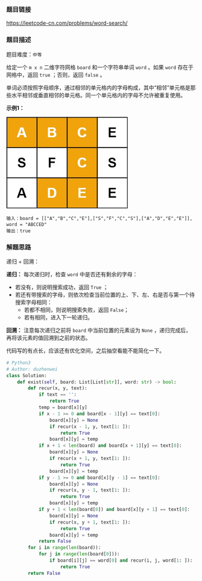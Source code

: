 ### 题目链接
https://leetcode-cn.com/problems/word-search/

### 题目描述
题目难度：```中等```

给定一个 ```m x n``` 二维字符网格 ```board``` 和一个字符串单词 ```word``` 。如果 ```word``` 存在于网格中，返回 ```true``` ；否则，返回 ```false``` 。

单词必须按照字母顺序，通过相邻的单元格内的字母构成，其中“相邻”单元格是那些水平相邻或垂直相邻的单元格。同一个单元格内的字母不允许被重复使用。

**示例1：**

![示例图](../assets/79.示例图.png)
```
输入：board = [["A","B","C","E"],["S","F","C","S"],["A","D","E","E"]], word = "ABCCED"
输出：true
```

### 解题思路
递归 + 回溯：

**递归：** 每次递归时，检查 ```word``` 中是否还有剩余的字母：
- 若没有，则说明搜索成功，返回 ```True``` ；
- 若还有带搜索的字母，则依次检查当前位置的上、下、左、右是否与第一个待搜索字母相同：
  - 若都不相同，则说明搜索失败，返回 ```False```；
  - 若有相同，进入下一轮递归。

**回溯：** 注意每次递归之前将 ```board``` 中当前位置的元素设为 ```None``` ，递归完成后，再将该元素的值回溯到之前的状态。

代码写的有点长，应该还有优化空间，之后抽空看能不能简化一下。

```python
# Python3
# Author: duzhenwei
class Solution:
    def exist(self, board: List[List[str]], word: str) -> bool:
        def recur(x, y, text):
            if text == '':
                return True
            temp = board[x][y]
            if x - 1 >= 0 and board[x - 1][y] == text[0]:
                board[x][y] = None
                if recur(x - 1, y, text[1: ]):
                    return True
                board[x][y] = temp
            if x + 1 < len(board) and board[x + 1][y] == text[0]:
                board[x][y] = None
                if recur(x + 1, y, text[1: ]):
                    return True
                board[x][y] = temp
            if y - 1 >= 0 and board[x][y - 1] == text[0]:
                board[x][y] = None
                if recur(x, y - 1, text[1: ]):
                    return True
                board[x][y] = temp
            if y + 1 < len(board[0]) and board[x][y + 1] == text[0]:
                board[x][y] = None
                if recur(x, y + 1, text[1: ]):
                    return True
                board[x][y] = temp
            return False
        for i in range(len(board)):
            for j in range(len(board[0])):
                if board[i][j] == word[0] and recur(i, j, word[1: ]):
                    return True
        return False
```